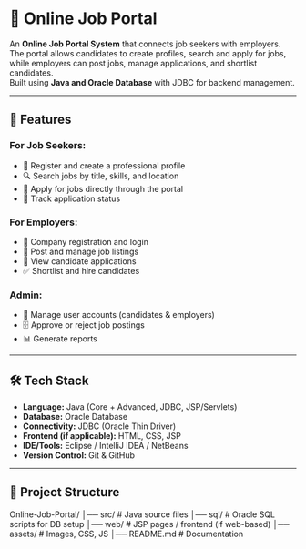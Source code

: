 # 💼 Online Job Portal

An **Online Job Portal System** that connects job seekers with employers.  
The portal allows candidates to create profiles, search and apply for jobs, while employers can post jobs, manage applications, and shortlist candidates.  
Built using **Java and Oracle Database** with JDBC for backend management.

---

## 🚀 Features
### For Job Seekers:
- 📝 Register and create a professional profile  
- 🔍 Search jobs by title, skills, and location  
- 📑 Apply for jobs directly through the portal  
- 📂 Track application status  

### For Employers:
- 🏢 Company registration and login  
- 📢 Post and manage job listings  
- 👥 View candidate applications  
- ✅ Shortlist and hire candidates  

### Admin:
- 🔐 Manage user accounts (candidates & employers)  
- 🗄️ Approve or reject job postings  
- 📊 Generate reports  

---

## 🛠️ Tech Stack
- **Language:** Java (Core + Advanced, JDBC, JSP/Servlets)  
- **Database:** Oracle Database  
- **Connectivity:** JDBC (Oracle Thin Driver)  
- **Frontend (if applicable):** HTML, CSS, JSP  
- **IDE/Tools:** Eclipse / IntelliJ IDEA / NetBeans  
- **Version Control:** Git & GitHub  

---

## 📂 Project Structure
Online-Job-Portal/
│── src/ # Java source files
│── sql/ # Oracle SQL scripts for DB setup
│── web/ # JSP pages / frontend (if web-based)
│── assets/ # Images, CSS, JS
│── README.md # Documentation


